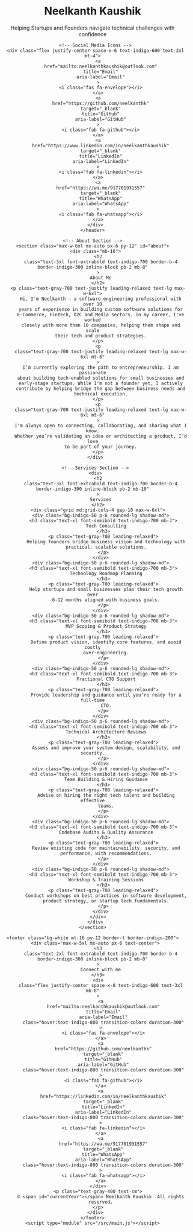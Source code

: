 <body class="bg-gray-100 text-gray-800 font-sans">
    <!-- Header -->
    <header class="bg-white shadow p-6 text-center">
      <h1 class="text-4xl font-bold text-indigo-700">Neelkanth Kaushik</h1>
      <p class="text-lg text-gray-600 mt-2">
        Helping Startups and Founders navigate technical challenges with
        confidence
      </p>

      <!-- Social Media Icons -->
      <div class="flex justify-center space-x-6 text-indigo-600 text-2xl mt-4">
        <a
          href="mailto:neelkanthkaushik@outlook.com"
          title="Email"
          aria-label="Email"
        >
          <i class="fas fa-envelope"></i>
        </a>
        <a
          href="https://github.com/neelkanthk"
          target="_blank"
          title="GitHub"
          aria-label="GitHub"
        >
          <i class="fab fa-github"></i>
        </a>
        <a
          href="https://www.linkedin.com/in/neelkanthkaushik"
          target="_blank"
          title="LinkedIn"
          aria-label="LinkedIn"
        >
          <i class="fab fa-linkedin"></i>
        </a>
        <a
          href="https://wa.me/917701931557"
          target="_blank"
          title="WhatsApp"
          aria-label="WhatsApp"
        >
          <i class="fab fa-whatsapp"></i>
        </a>
      </div>
    </header>

    <!-- About Section -->
    <section class="max-w-6xl mx-auto px-6 py-12" id="about">
      <div class="mb-16">
        <h2
          class="text-3xl font-extrabold text-indigo-700 border-b-4 border-indigo-300 inline-block pb-2 mb-8"
        >
          About Me
        </h2>
        <p class="text-gray-700 text-justify leading-relaxed text-lg max-w-6xl">
          Hi, I'm Neelkanth — a software engineering professional with over 10
          years of experience in building custom software solutions for
          E-Commerce, Fintech, D2C and Media sectors. In my career, I've worked
          closely with more than 10 companies, helping them shape and scale
          their tech and product strategies.
        </p>
        <p
          class="text-gray-700 text-justify leading-relaxed text-lg max-w-6xl mt-6"
        >
          I’m currently exploring the path to entrepreneurship. I am passionate
          about building tech-enabled solutions for small businesses and
          early-stage startups. While I'm not a founder yet, I actively
          contribute by helping bridge the gap between business needs and
          technical execution.
        </p>
        <p
          class="text-gray-700 text-justify leading-relaxed text-lg max-w-6xl mt-6"
        >
          I'm always open to connecting, collaborating, and sharing what I know.
          Whether you’re validating an idea or architecting a product, I’d love
          to be part of your journey.
        </p>
      </div>

      <!-- Services Section -->
      <div>
        <h2
          class="text-3xl font-extrabold text-indigo-700 border-b-4 border-indigo-300 inline-block pb-2 mb-10"
        >
          Services
        </h2>
        <div class="grid md:grid-cols-4 gap-10 max-w-6xl">
          <div class="bg-indigo-50 p-6 rounded-lg shadow-md">
            <h3 class="text-xl font-semibold text-indigo-700 mb-3">
              Tech Consulting
            </h3>
            <p class="text-gray-700 leading-relaxed">
              Helping founders bridge business vision and technology with
              practical, scalable solutions.
            </p>
          </div>
          <div class="bg-indigo-50 p-6 rounded-lg shadow-md">
            <h3 class="text-xl font-semibold text-indigo-700 mb-3">
              Technology Roadmap Planning
            </h3>
            <p class="text-gray-700 leading-relaxed">
              Help startups and small businesses plan their tech growth over
              6-12 months aligned with business goals.
            </p>
          </div>
          <div class="bg-indigo-50 p-6 rounded-lg shadow-md">
            <h3 class="text-xl font-semibold text-indigo-700 mb-3">
              MVP Scoping & Product Strategy
            </h3>
            <p class="text-gray-700 leading-relaxed">
              Define product vision, identify core features, and avoid costly
              over-engineering.
            </p>
          </div>
          <div class="bg-indigo-50 p-6 rounded-lg shadow-md">
            <h3 class="text-xl font-semibold text-indigo-700 mb-3">
              Fractional CTO Support
            </h3>
            <p class="text-gray-700 leading-relaxed">
              Provide leadership and guidance until you’re ready for a full-time
              CTO.
            </p>
          </div>
          <div class="bg-indigo-50 p-6 rounded-lg shadow-md">
            <h3 class="text-xl font-semibold text-indigo-700 mb-3">
              Technical Architecture Reviews
            </h3>
            <p class="text-gray-700 leading-relaxed">
              Assess and improve your system design, scalability, and security.
            </p>
          </div>
          <div class="bg-indigo-50 p-6 rounded-lg shadow-md">
            <h3 class="text-xl font-semibold text-indigo-700 mb-3">
              Team Building & Hiring Guidance
            </h3>
            <p class="text-gray-700 leading-relaxed">
              Advise on hiring the right tech talent and building effective
              teams.
            </p>
          </div>
          <div class="bg-indigo-50 p-6 rounded-lg shadow-md">
            <h3 class="text-xl font-semibold text-indigo-700 mb-3">
              Codebase Audits & Quality Assurance
            </h3>
            <p class="text-gray-700 leading-relaxed">
              Review existing code for maintainability, security, and
              performance, with recommendations.
            </p>
          </div>
          <div class="bg-indigo-50 p-6 rounded-lg shadow-md">
            <h3 class="text-xl font-semibold text-indigo-700 mb-3">
              Workshop & Training Sessions
            </h3>
            <p class="text-gray-700 leading-relaxed">
              Conduct workshops on best practices in software development,
              product strategy, or startup tech fundamentals.
            </p>
          </div>
        </div>
      </div>
    </section>

    <footer class="bg-white mt-16 py-12 border-t border-indigo-200">
      <div class="max-w-5xl mx-auto px-6 text-center">
        <h3
          class="text-2xl font-extrabold text-indigo-700 border-b-4 border-indigo-300 inline-block pb-2 mb-8"
        >
          Connect with me
        </h3>
        <div
          class="flex justify-center space-x-8 text-indigo-600 text-3xl mb-8"
        >
          <a
            href="mailto:neelkanthkaushik@outlook.com"
            title="Email"
            aria-label="Email"
            class="hover:text-indigo-800 transition-colors duration-300"
          >
            <i class="fas fa-envelope"></i>
          </a>
          <a
            href="https://github.com/neelkanthk"
            target="_blank"
            title="GitHub"
            aria-label="GitHub"
            class="hover:text-indigo-800 transition-colors duration-300"
          >
            <i class="fab fa-github"></i>
          </a>
          <a
            href="https://linkedin.com/in/neelkanthkaushik"
            target="_blank"
            title="LinkedIn"
            aria-label="LinkedIn"
            class="hover:text-indigo-800 transition-colors duration-300"
          >
            <i class="fab fa-linkedin"></i>
          </a>
          <a
            href="https://wa.me/917701931557"
            target="_blank"
            title="WhatsApp"
            aria-label="WhatsApp"
            class="hover:text-indigo-800 transition-colors duration-300"
          >
            <i class="fab fa-whatsapp"></i>
          </a>
        </div>
        <p class="text-gray-400 text-sm">
          © <span id="currentYear"></span> Neelkanth Kaushik. All rights
          reserved.
        </p>
      </div>
    </footer>
    <script type="module" src="/src/main.js"></script>
  </body>
